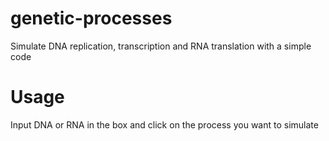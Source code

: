 # genetic-processes
Simulate DNA replication, transcription and RNA translation with a simple code

# Usage
Input DNA or RNA in the box and click on the process you want to simulate
